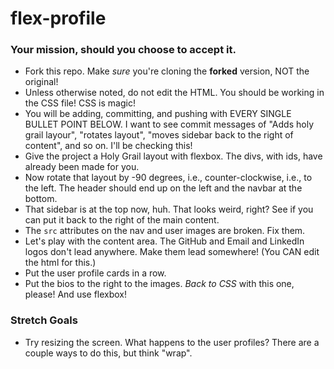 # flex-profile

### Your mission, should you choose to accept it.

* Fork this repo. Make _sure_ you're cloning the **forked** version, NOT the original!
* Unless otherwise noted, do not edit the HTML. You should be working in the CSS file! CSS is magic!
* You will be adding, committing, and pushing with EVERY SINGLE BULLET POINT BELOW. I want to see commit messages of "Adds holy grail layour", "rotates layout", "moves sidebar back to the right of content", and so on. I'll be checking this!
* Give the project a Holy Grail layout with flexbox. The divs, with ids, have already been made for you.
* Now rotate that layout by -90 degrees, i.e., counter-clockwise, i.e., to the left. The header should end up on the left and the navbar at the bottom.
* That sidebar is at the top now, huh. That looks weird, right? See if you can put it back to the right of the main content.
* The `src` attributes on the nav and user images are broken. Fix them.
* Let's play with the content area. The GitHub and Email and LinkedIn logos don't lead anywhere. Make them lead somewhere! (You CAN edit the html for this.)
* Put the user profile cards in a row.
* Put the bios to the right to the images. _Back to CSS_ with this one, please! And use flexbox!

### Stretch Goals

* Try resizing the screen. What happens to the user profiles? There are a couple ways to do this, but think "wrap".